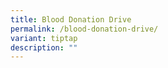 ```yaml
---
title: Blood Donation Drive
permalink: /blood-donation-drive/
variant: tiptap
description: ""
---
```

